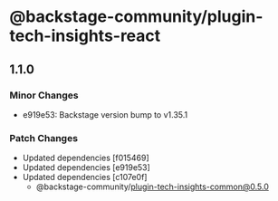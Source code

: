 # @backstage-community/plugin-tech-insights-react

## 1.1.0

### Minor Changes

- e919e53: Backstage version bump to v1.35.1

### Patch Changes

- Updated dependencies [f015469]
- Updated dependencies [e919e53]
- Updated dependencies [c107e0f]
  - @backstage-community/plugin-tech-insights-common@0.5.0
